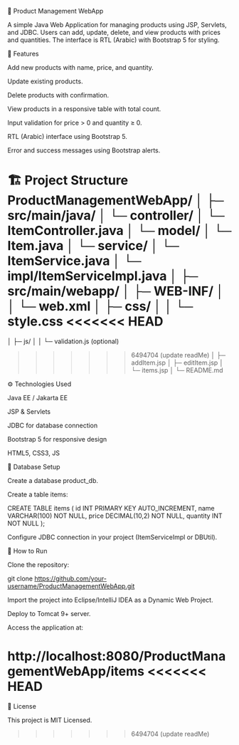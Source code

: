 🛒 Product Management WebApp

A simple Java Web Application for managing products using JSP, Servlets, and JDBC. Users can add, update, delete, and view products with prices and quantities. The interface is RTL (Arabic) with Bootstrap 5 for styling.

📝 Features

Add new products with name, price, and quantity.

Update existing products.

Delete products with confirmation.

View products in a responsive table with total count.

Input validation for price > 0 and quantity ≥ 0.

RTL (Arabic) interface using Bootstrap 5.

Error and success messages using Bootstrap alerts.

🏗️ Project Structure
ProductManagementWebApp/
│
├─ src/main/java/
│   └─ controller/
│       └─ ItemController.java
│   └─ model/
│       └─ Item.java
│   └─ service/
│       └─ ItemService.java
│       └─ impl/ItemServiceImpl.java
│
├─ src/main/webapp/
│   ├─ WEB-INF/
│   │   └─ web.xml
│   ├─ css/
│   │   └─ style.css
<<<<<<< HEAD
=======
│   ├─ js/
│   │   └─ validation.js (optional)
>>>>>>> 6494704 (update readMe)
│   ├─ addItem.jsp
│   ├─ editItem.jsp
│   └─ items.jsp
│
└─ README.md

⚙️ Technologies Used

Java EE / Jakarta EE

JSP & Servlets

JDBC for database connection

Bootstrap 5 for responsive design

HTML5, CSS3, JS

💾 Database Setup

Create a database product_db.

Create a table items:

CREATE TABLE items (
    id INT PRIMARY KEY AUTO_INCREMENT,
    name VARCHAR(100) NOT NULL,
    price DECIMAL(10,2) NOT NULL,
    quantity INT NOT NULL
);


Configure JDBC connection in your project (ItemServiceImpl or DBUtil).

🚀 How to Run

Clone the repository:

git clone https://github.com/your-username/ProductManagementWebApp.git


Import the project into Eclipse/IntelliJ IDEA as a Dynamic Web Project.

Deploy to Tomcat 9+ server.

Access the application at:

http://localhost:8080/ProductManagementWebApp/items
<<<<<<< HEAD
=======

📄 License

This project is MIT Licensed.
>>>>>>> 6494704 (update readMe)
